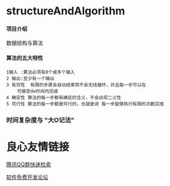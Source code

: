 # structureAndAlgorithm

#### 项目介绍
数据结构与算法

#### 算法的五大特性
```apple js
1输入 :算法必须有0个或多个输入
2 输出:至少有一个输出
3 有穷性  有限的步骤会自动结束而不会无线循环，并且每一步可以在
    可接受de时间内完成
4 确定性 算法的每一步都有确定的含义，不会出现二义性
5 可行性 算法的每一步都是可行的，也就是说 每一步能够执行有限的次数完成
```
### 时间复杂度与 "大O记法"



 # 良心友情链接

[腾讯QQ群快速检索](http://u.720life.cn/s/8cf73f7c)

[软件免费开发论坛](http://u.720life.cn/s/bbb01dc0)
